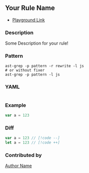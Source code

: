 <!-- Remove Badge if it does not have fix-->
## Your Rule Name <Badge type="tip" text="Has Fix" />


* [Playground Link](/playground.html#)

### Description

Some Description for your rule!

<!-- Use pattern in the example. Delete this section if use YAML. -->
### Pattern

```shell
ast-grep -p pattern -r rewrite -l js
# or without fixer
ast-grep -p pattern -l js
```

<!-- Use YAML in the example. Delete this section if use pattern. -->
### YAML
```yaml
```

### Example

<!-- highlight matched code in curly-brace {lineNum} -->
```js {1}
var a = 123
```

### Diff
<!-- use // [!code --] and // [!code ++] to annotate diff -->
```js
var a = 123 // [!code --]
let a = 123 // [!code ++]
```

### Contributed by
[Author Name](https://your-social.link)
